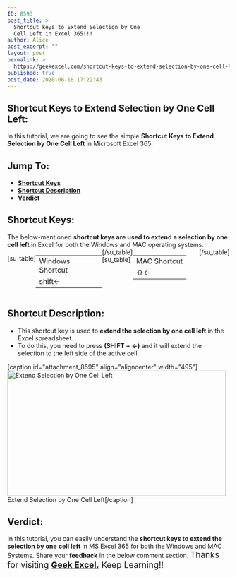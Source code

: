 ```yaml
---
ID: 8593
post_title: >
  Shortcut keys to Extend Selection by One
  Cell Left in Excel 365!!!
author: Alice
post_excerpt: ""
layout: post
permalink: >
  https://geekexcel.com/shortcut-keys-to-extend-selection-by-one-cell-left-in-excel-365/
published: true
post_date: 2020-06-18 17:22:43
---
```

<h2>Shortcut Keys to Extend Selection by One Cell Left:</h2>
In this tutorial, we are going to see the simple <strong>Shortcut Keys to Extend Selection by One</strong> <strong>Cell Left</strong> in Microsoft Excel 365.
<h2>Jump To:</h2>
<ul>
 	<li><strong><a href="#1">Shortcut Keys</a></strong></li>
 	<li><strong><a href="#2">Shortcut Description</a></strong></li>
 	<li><strong><a href="#3">Verdict</a></strong></li>
</ul>
<h2 id="1">Shortcut Keys:</h2>
The below-mentioned <strong>shortcut keys are used to extend a selection by one cell left</strong> in Excel for both the Windows and MAC operating systems.
<div style="display: flex;">

[su_table]
<table>
<tbody>
<tr>
<td>Windows Shortcut</td>
</tr>
<tr>
<td style="display: flex;"><span class="key-flex"><span class="win-key" style="width: 120px;"><span class="custom-span-key">shift</span></span></span><span class="key-flex"><span class="win-key" style="width: 120px;"><span class="custom-span-key">←</span></span></span></td>
</tr>
</tbody>
</table>
[/su_table]
[su_table]
<table style="float: right;">
<tbody>
<tr>
<td>MAC Shortcut</td>
</tr>
<tr>
<td style="display: flex;"><span class="key-flex"><span class="mac-key"><span class="custom-span-key">⇧</span></span></span><span class="key-flex"><span class="mac-key" style="width: 120px;"><span class="custom-span-key">←</span></span></span></td>
</tr>
</tbody>
</table>
[/su_table]

</div>
<h2 id="2">Shortcut Description:</h2>
<ul>
 	<li>This shortcut key is used to <strong>extend the selection by one cell left</strong> in the Excel spreadsheet.</li>
 	<li>To do this, you need to press <strong>(SHIFT + ←)</strong> and it will extend the selection to the left side of the active cell.</li>
</ul>
[caption id="attachment_8595" align="aligncenter" width="495"]<img class="size-full wp-image-8595" src="https://geekexcel.com/wp-content/uploads/2020/06/ezgif.com-optimize-30.gif" alt="Extend Selection by One Cell Left" width="495" height="284" /> Extend Selection by One Cell Left[/caption]
<h2 id="3">Verdict:</h2>
In this tutorial, you can easily understand the <strong>shortcut keys to extend the selection by one</strong> <strong>cell left</strong> in MS Excel 365 for both the Windows and MAC Systems. Share your <strong>feedback</strong> in the below comment section. <span style="font-size: 19px;">Thanks for visiting <strong><a href="https://geekexcel.com/">Geek Excel.</a></strong> Keep Learning!!</span>